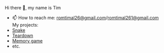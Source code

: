 Hi there 👋, my name is Tim
- 📫 How to reach me: romtimal26@gmail.com/romtimal261@gmail.com
  My projects:
- [Snake](https://tim0n26.github.io/Snake/)
- [Teardown](https://tim0n26.github.io/Teardown/)
- [Memory game](https://tim0n26.github.io/memory-game/)
- etc.

<!--
**Tim0n26/Tim0n26** is a ✨ _special_ ✨ repository because its `README.md` (this file) appears on your GitHub profile.

Here are some ideas to get you started:

- 🔭 I’m currently working on ...
- 🌱 I’m currently learning ...
- 👯 I’m looking to collaborate on ...
- 🤔 I’m looking for help with ...
- 💬 Ask me about ...
- 📫 How to reach me: ...
- 😄 Pronouns: ...
- ⚡ Fun fact: ...
-->
